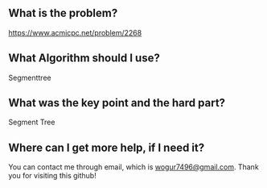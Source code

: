 ## What is the problem?

<https://www.acmicpc.net/problem/2268>

## What Algorithm should I use?

Segmenttree

## What was the key point and the hard part?

Segment Tree

## Where can I get more help, if I need it?

You can contact me through email, which is wogur7496@gmail.com.
Thank you for visiting this github!

